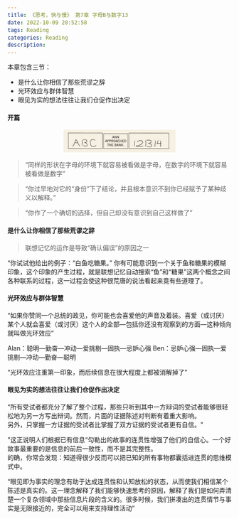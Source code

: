 ```yaml
---
title: 《思考，快与慢》 第7章 字母B与数字13
date: 2022-10-09 20:52:58
tags: Reading
categories: Reading
description:
---
```


本章包含三节：

+ 是什么让你相信了那些荒谬之辞
+ 光环效应与群体智慧
+ 眼见为实的想法往往让我们仓促作出决定


#### 开篇

<center>
    <img src="../images/b_and_13.jpg" width="50%"/>
</center>

> “同样的形状在字母的环境下就容易被看做是字母，在数字的环境下就容易被看做是数字”

> “你过早地对它的“身份”下了结论，并且根本意识不到你已经赋予了某种歧义以解释。”

> “你作了一个确切的选择，但自己却没有意识到自己这样做了”



#### 是什么让你相信了那些荒谬之辞

> 联想记忆的运作是导致“确认偏误”的原因之一

“你试试他给出的例子：“白鱼吃糖果。”
你有可能意识到一个关于鱼和糖果的模糊印象，这个印象的产生过程，就是联想记忆自动搜索“鱼”和“糖果”这两个概念之间各种联系的过程，这一过程会使这种很荒唐的说法看起来竟有些道理了。



#### 光环效应与群体智慧

“如果你赞同一个总统的政见，你可能也会喜爱他的声音及着装。喜爱（或讨厌）某个人就会喜爱（或讨厌）这个人的全部—包括你还没有观察到的方面—这种倾向就叫做光环效应”

Alan：聪明—勤奋—冲动—爱挑剔—固执—忌妒心强
Ben：忌妒心强—固执—爱挑剔—冲动—勤奋—聪明

“光环效应注重第一印象，而后续信息在很大程度上都被消解掉了”


#### 眼见为实的想法往往让我们仓促作出决定


“所有受试者都充分了解了整个过程，那些只听到其中一方辩词的受试者能够很轻松地为另一方写出辩词。然而，片面的证据陈述对判断有着重大影响。  
另外，只掌握一方证据的受试者比掌握了双方证据的受试者更有自信。"

"这正说明人们根据已有信息“勾勒出的故事的连贯性增强了他们的自信心。一个好故事最重要的是信息的前后一致性，而不是其完整性。  
的确，你常会发现：知道得很少反而可以把已知的所有事物都囊括进连贯的思维模式中。


“眼见即为事实的理念有助于达成连贯性和认知放松的状态，从而使我们相信某个陈述是真实的。这一理念解释了我们能够快速思考的原因，解释了我们是如何弄清楚一个复杂领域中那些信息片段的含义的。很多时候，我们拼凑出的连贯情节与事实是无限接近的，完全可以用来支持理性活动”
